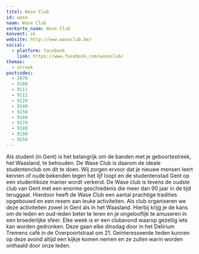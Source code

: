 ```yaml
---
titel: Wase Club
id: wase
naam: Wase Club
verkorte_naam: Wase Club
konvent: sk
website: http://www.waseclub.be/
social:
  - platform: facebook
    link: https://www.facebook.com/waseclub/
themas:
  - streek
postcodes:
  - 2070
  - 9100
  - 9111
  - 9112
  - 9120
  - 9140
  - 9150
  - 9160
  - 9170
  - 9180
  - 9190
  - 9250
---
```


Als student (in Gent) is het belangrijk om de banden met je geboortestreek, het Waasland, te behouden. De Wase Club is daarom de ideale studentenclub om dit te doen. Wij zorgen ervoor dat je nieuwe mensen leert kennen of oude bekenden tegen het lijf loopt en de studentenstad Gent op een studentikoze manier wordt verkend.
De Wase club is tevens de oudste club van Gent met een enorme geschiedenis die meer dan 90 jaar in de tijd teruggaat. Hierdoor heeft de Wase Club een aantal prachtige tradities opgebouwd en een resem aan leuke activiteiten. Als club organiseren we deze activiteiten zowel in Gent als in het Waasland. Hierbij krijg je de kans om de leden en oud-leden beter te leren en je ongelooflijk te amuseren in een broederlijke sfeer. Elke week is er een clubavond waarop gezellig iets kan worden gedronken. Deze gaan elke dinsdag door in het Delirium Tremens café in de Overpoortstraat om 21. Geïnteresseerde lieden kunnen op deze avond altijd een kijkje komen nemen en ze zullen warm worden onthaald door onze leden.
